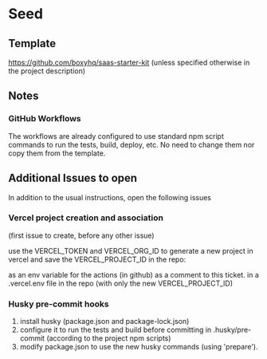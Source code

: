 # Seed

## Template

https://github.com/boxyhq/saas-starter-kit
(unless specified otherwise in the project description)

## Notes

### GitHub Workflows

The workflows are already configured to use standard npm script commands to run the tests, build, deploy, etc.
No need to change them nor copy them from the template.

## Additional Issues to open

In addition to the usual instructions, open the following issues

### Vercel project creation and association

(first issue to create, before any other issue)

use the VERCEL_TOKEN and VERCEL_ORG_ID to generate a new project in vercel and save the VERCEL_PROJECT_ID in the repo:

as an env variable for the actions (in github)
as a comment to this ticket.
in a .vercel.env file in the repo (with only the new VERCEL_PROJECT_ID)


### Husky pre-commit hooks

1. install husky (package.json and package-lock.json)
2. configure it to run the tests and build before committing in .husky/pre-commit (according to the project npm scripts)
3. modify package.json to use the new husky commands (using 'prepare').